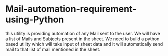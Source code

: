 # Mail-automation-requirement-using-Python
this utility is providing automation of any Mail sent to the user. We will have a list of Mails and Subjects present in the sheet. We need to build a python based utility which will take input of sheet data and it will automatically send mail to that list of mail mentioned in the sheet.
